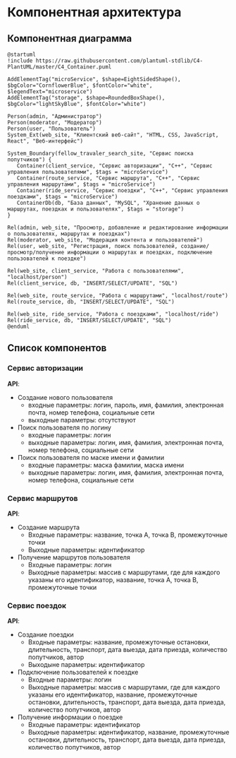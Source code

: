 # Компонентная архитектура

## Компонентная диаграмма

```plantuml
@startuml
!include https://raw.githubusercontent.com/plantuml-stdlib/C4-PlantUML/master/C4_Container.puml

AddElementTag("microService", $shape=EightSidedShape(), $bgColor="CornflowerBlue", $fontColor="white", $legendText="microservice")
AddElementTag("storage", $shape=RoundedBoxShape(), $bgColor="lightSkyBlue", $fontColor="white")

Person(admin, "Администратор")
Person(moderator, "Модератор")
Person(user, "Пользователь")
System_Ext(web_site, "Клиентский веб-сайт", "HTML, CSS, JavaScript, React", "Веб-интерфейс")

System_Boundary(fellow_travaler_search_site, "Сервис поиска попутчиков") {
   Container(client_service, "Сервис авторизации", "C++", "Сервис управления пользователями", $tags = "microService")
   Container(route_service, "Сервис маршрута", "C++", "Сервис управления маршрутами", $tags = "microService") 
   Container(ride_service, "Сервис поездки", "C++", "Сервис управления поездками", $tags = "microService")   
   ContainerDb(db, "База данных", "MySQL", "Хранение данных о маршрутах, поездках и пользователях", $tags = "storage")  
}

Rel(admin, web_site, "Просмотр, добавление и редактирование информации о пользователях, маршрутах и поездках")
Rel(moderator, web_site, "Модерация контента и пользователей")
Rel(user, web_site, "Регистрация, поиск пользователей, создание/просмотр/получение информации о маршрутах и поездках, подключение пользователей к поездке")

Rel(web_site, client_service, "Работа с пользователями", "localhost/person")
Rel(client_service, db, "INSERT/SELECT/UPDATE", "SQL")

Rel(web_site, route_service, "Работа с маршрутами", "localhost/route")
Rel(route_service, db, "INSERT/SELECT/UPDATE", "SQL")

Rel(web_site, ride_service, "Работа с поездками", "localhost/ride")
Rel(ride_service, db, "INSERT/SELECT/UPDATE", "SQL")
@enduml
```
## Список компонентов  

### Сервис авторизации
**API**:
-	Создание нового пользователя
      - входные параметры: логин, пароль, имя, фамилия, электронная почта, номер телефона, социальные сети
      - выходные параметры: отсутствуют
-	Поиск пользователя по логину
     - входные параметры:  логин
     - выходные параметры: логин, имя, фамилия, электронная почта, номер телефона, социальные сети
-	Поиск пользователя по маске имени и фамилии
     - входные параметры: маска фамилии, маска имени
     - выходные параметры: логин, имя, фамилия, электронная почта, номер телефона, социальные сети

### Сервис маршрутов
**API**:
- Создание маршрута
  - Входные параметры: название, точка А, точка В, промежуточные точки
  - Выходные параметры: идентификатор
- Получение маршрутов пользователя
  - Входные параметры: логин
  - Выходные параметры: массив с маршрутами, где для каждого указаны его идентификатор, название, точка А, точка В, промежуточные точки

### Сервис поездок
**API**:
- Создание поездки
  - Входные параметры: название, промежуточные остановки, длительность, транспорт, дата выезда, дата приезда, количество попутчиков, автор
  - Выходыне параметры: идентификатор
- Подключение пользователей к поездке
  - Входные параметры: логин
  - Выходные параметры: массив с маршрутами, где для каждого указаны его идентификатор, название, промежуточные остановки, длительность, транспорт, дата выезда, дата приезда, количество попутчиков, автор
- Получение информации о поездке
  - Входные параметры: идентификатор
  - Выходные параметры: идентификатор, название, промежуточные остановки, длительность, транспорт, дата выезда, дата приезда, количество попутчиков, автор